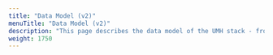 ```yaml
---
title: "Data Model (v2)"
menuTitle: "Data Model (v2)"
description: "This page describes the data model of the UMH stack - from the message payloads up to database tables."
weight: 1750
---
```



